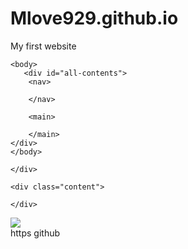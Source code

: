 # Mlove929.github.io
My first website
<html>
    <head>
        <title>Michael's Amazing Website</title>
    </head>
    
    <body>
       <div id="all-contents"> 
        <nav>

        </nav>

        <main>

        </main>
    </div>
    </body>
</html>
<main>
    <div class="sidebar">
      
    </div>

    <div class="content">
      
    </div>
</main>
<div class="sidebar">
    <img src=https://scontent-dfw5-1.xx.fbcdn.net/v/t1.0-9/51603101_2235651376485281_7597912097128710144_o.jpg?_nc_cat=110&_nc_sid=174925&_nc_ohc=6XAcNEe5TssAX8l8SrW&_nc_ht=scontent-dfw5-1.xx&oh=2e7c5cdf8ff292549ca8f188d1fd39b0&oe=5EFABDD7>
</div> https github